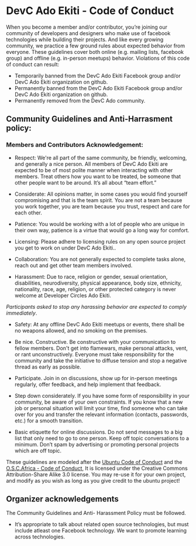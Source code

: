 # **DevC Ado Ekiti - Code of Conduct**

 
When you become a member and/or contributor, you’re joining our community of developers and designers who make use of facebook technologies while building their projects. And like every growing community, we practice a few ground rules about expected behavior from everyone. These guidelines cover both online (e.g. mailing lists, facebook group) and offline (e.g. in-person meetups) behavior.
Violations of this code of conduct can result:
* Temporarily banned from the DevC Ado Ekiti Facebook group and/or DevC Ado Ekiti organization on github.
* Permanently banned from the DevC Ado Ekiti Facebook group and/or DevC Ado Ekiti organization on github.
* Permanently removed from the DevC Ado community. 


## Community Guidelines and Anti-Harrasment policy:

### Members and Contributors Acknowledgement: 
* Respect: We're all part of the same community, be friendly, welcoming, and generally a nice person. All members of DevC Ado Ekiti are expected to be of most polite manner when interacting with other members. Treat others how you want to be treated, be someone that other people want to be around. It’s all about “team effort.”

* Considerate: All opinions matter, in some cases you would find yourself compromising and that is the team spirit. You are not a team because you work together, you are team because you trust, respect and care for each other.

* Patience: You would be working with a lot of people who are unique in their own way, patience is a virtue that would go a long way for comfort.

* Licensing: Please adhere to licensing rules on any open source project you get to work on under DevC Ado Ekiti..

* Collaboration: You are not generally expected to complete tasks alone, reach out and get other team members involved.

* Harassment: Due to race, religion or gender, sexual orientation, disabilities, neurodiversity, physical appearance, body size, ethnicity, nationality, race, age, religion, or other protected category is never welcome at Developer Circles Ado Ekiti. 

_Participants asked to stop any harassing behavior are expected to comply immediately_.

* Safety: At any offline DevC Ado Ekiti meetups or events,  there shall be no weapons allowed, and no smoking on the premises.

* Be nice. Constructive. Be constructive with your communication to fellow members. Don't get into flamewars, make personal attacks, vent, or rant unconstructively. Everyone must take responsibility for the community and take the initiative to diffuse tension and stop a negative thread as early as possible.

* Participate. Join in on discussions, show up for in-person meetings regularly, offer feedback, and help implement that feedback.

* Step down considerately. If you have some form of responsibility in your community, be aware of your own constraints. If you know that a new job or personal situation will limit your time, find someone who can take over for you and transfer the relevant information (contacts, passwords, etc.) for a smooth transition.

* Basic etiquette for online discussions. Do not send messages to a big list that only need to go to one person. Keep off topic conversations to a minimum. Don’t spam by advertising or promoting personal projects which are off topic.

These guidelines are modeled after the [Ubuntu Code of Conduct](http://www.ubuntu.com/project/about-ubuntu/conduct) and the [O.S.C.Africa - Code of Conduct](https://github.com/oscommunityafrica/docs/blob/master/src/OSCA_Code_of_Conduct.md), It is licensed under the Creative Commons Attribution-Share Alike 3.0 license. You may re-use it for your own project, and modify as you wish as long as you give credit to the ubuntu project!


## Organizer acknowledgements
The Community Guidelines and Anti- Harassment Policy must be followed.

* It’s appropriate to talk about related open source technologies, but must include atleast one Facebook technology. We want to promote learning across technologies.
